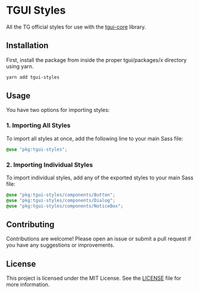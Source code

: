 # TGUI Styles

All the TG official styles for use with the [tgui-core](https://github.com/tgstation/tgui-core) library.

## Installation

First, install the package from inside the proper tgui/packages/x directory using yarn.

```bash
yarn add tgui-styles
```

## Usage

You have two options for importing styles:

### 1. Importing All Styles

To import all styles at once, add the following line to your main Sass file:

```scss
@use "pkg:tgui-styles";
```

### 2. Importing Individual Styles

To import individual styles, add any of the exported styles to your main Sass file:

```scss
@use "pkg:tgui-styles/components/Button";
@use "pkg:tgui-styles/components/Dialog";
@use "pkg:tgui-styles/components/NoticeBox";
```

## Contributing

Contributions are welcome! Please open an issue or submit a pull request if you have any suggestions or improvements.

## License

This project is licensed under the MIT License. See the [LICENSE](LICENSE) file for more information.
